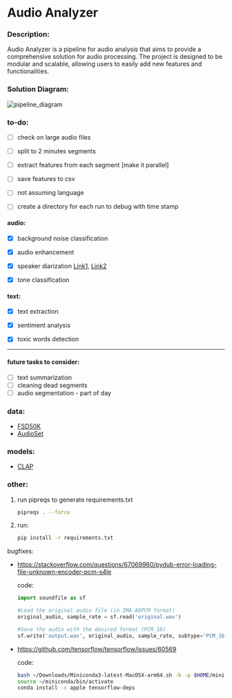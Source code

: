 # Audio Analyzer
### Description:
Audio Analyzer is a pipeline for audio analysis that aims to provide a comprehensive solution for audio processing. The project is designed to be modular and scalable, allowing users to easily add new features and functionalities.

### Solution Diagram:

![pipeline_diagram](https://github.com/KarinBrisker/audio_analyzer/assets/19929107/d8813349-42e0-4a1a-8f16-a3ee9cdfae60)


### to-do:
- [ ] check on large audio files
- [ ] split to 2 minutes segments
- [ ] extract features from each segment [make it parallel]
- [ ] save features to csv
- [ ] not assuming language
- [ ] create a directory for each run to debug with time stamp


#### audio:
- [X] background noise classification
- [X] audio enhancement
- [X] speaker diarization [Link1](https://github.com/facebookresearch/svoice), [Link2](https://learn.microsoft.com/en-us/azure/ai-services/speech-service/get-started-stt-diarization?tabs=windows&pivots=programming-language-python)
- [X] tone classification


#### text:
- [X] text extraction
- [X] sentiment analysis
- [X] toxic words detection


---
#### future tasks to consider:
- [ ] text summarization
- [ ] cleaning dead segments
- [ ] audio segmentation - part of day

### data:
- [FSD50K](https://annotator.freesound.org/fsd/release/FSD50K/)
- [AudioSet](https://research.google.com/audioset/)

### models:
- [CLAP](https://arxiv.org/pdf/2206.04769)

### other:
1. run pipreqs to generate requirements.txt
    ```bash
    pipreqs . --force
    ```
2. run:
    ```bash
    pip install -r requirements.txt
    ```
   

bugfixes:
- https://stackoverflow.com/questions/67069960/pydub-error-loading-file-unknown-encoder-pcm-s4le
   
   code:
   ```python
   import soundfile as sf
   
   #Load the original audio file (in IMA ADPCM format)
   original_audio, sample_rate = sf.read('original.wav')
   
   #Save the audio with the desired format (PCM_16)
   sf.write('output.wav', original_audio, sample_rate, subtype='PCM_16')
   ```
  
- https://github.com/tensorflow/tensorflow/issues/60569

    code:

   ```bash
  bash ~/Downloads/Miniconda3-latest-MacOSX-arm64.sh -b -p $HOME/miniconda
  source ~/miniconda/bin/activate
  conda install -c apple tensorflow-deps
```